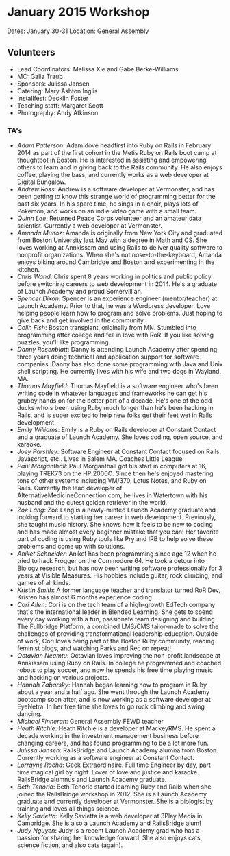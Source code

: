 # January 2015 Workshop

Dates: January 30-31
Location: General Assembly

## Volunteers

* Lead Coordinators: Melissa Xie and Gabe Berke-Williams
* MC: Galia Traub
* Sponsors: Julissa Jansen
* Catering: Mary Ashton Inglis
* Installfest: Decklin Foster
* Teaching staff: Margaret Scott
* Photography: Andy Atkinson

### TA's

- *Adam Patterson*: Adam dove headfirst into Ruby on Rails in February 2014 as
part of the first cohort in the Metis Ruby on Rails boot camp at thoughtbot in
Boston.  He is interested in assisting and empowering others to learn and in
giving back to the Rails community. He also enjoys coffee, playing the bass, and
currently works as a web developer at Digital Bungalow.
- *Andrew Ross*: Andrew is a software developer at Vermonster, and has been
getting to know this strange world of programming better for the past six years.
In his spare time, he sings in a choir, plays lots of Pokemon, and works on an
indie video game with a small team.
- *Quinn Lee*: Returned Peace Corps volunteer and an amateur data scientist.
Currently a web developer at Vermonster.
- *Amanda Munoz*: Amanda is originally from New York City and graduated from
Boston University last May with a degree in Math and CS. She loves working at
Annkissam and using Rails to deliver quality software to nonprofit
organizations. When she's not nose-to-the-keyboard, Amanda enjoys biking around
Cambridge and Boston and experimenting in the kitchen.
- *Chris Wand*: Chris spent 8 years working in politics and public policy before
switching careers to web development in 2014. He's a graduate of Launch Academy
and proud Somervillian.
- *Spencer Dixon*: Spencer is an experience engineer (mentor/teacher) at Launch
Academy.  Prior to that, he was a Wordpress developer.  Love helping people
learn how to program and solve problems.  Just hoping to give back and get
involved in the community.
- *Colin Fish*: Boston transplant, originally from MN.  Stumbled into programming
after college and fell in love with RoR.  If you like solving puzzles, you'll
like programming.
- *Danny Rosenblatt*: Danny is attending Launch Academy after spending three
years doing technical and application support for software companies. Danny has
also done some programming with Java and Unix shell scripting. He currently
lives with his wife and two dogs in Wayland, MA.
- *Thomas Mayfield*: Thomas Mayfield is a software engineer who's been writing
code in whatever languages and frameworks he can get his grubby hands on for the
better part of a decade. He's one of the odd ducks who's been using Ruby much
longer than he's been hacking in Rails, and is super excited to help new folks
get their feet wet in Rails development.
- *Emily Williams*: Emily is a Ruby on Rails developer at Constant Contact and a
graduate of Launch Academy. She loves coding, open source, and karaoke.
- *Joey Parshley*: Software Engineer at Constant Contact focused on Rails,
Javascript, etc.. Lives in Salem MA. Coaches Little League.
- *Paul Morganthall*: Paul Morganthall got his start in computers at 16, playing
TREK73 on the HP 2000C. Since then he's enjoyed mastering tons of other systems
including VM/370, Lotus Notes, and Ruby on Rails. Currently the lead developer
of AlternativeMedicineConnection.com, he lives in Watertown with his husband and
the cutest golden retriever in the world.
- *Zoë Lang*: Zoë Lang is a newly-minted Launch Academy graduate and looking
forward to starting her career in web development. Previously, she taught music
history.  She knows how it feels to be new to coding and has made almost every
beginner mistake that you can! Her favorite part of coding is using Ruby tools
like Pry and IRB to help solve these problems and come up with solutions.
- *Aniket Schneider*: Aniket has been programming since age 12 when he tried to
hack Frogger on the Commodore 64.  He took a detour into Biology research, but
has now been writing software professionally for 3 years at Visible Measures.
His hobbies include guitar, rock climbing, and games of all kinds.
- *Kristin Smith*: A former language teacher and translator turned RoR Dev,
Kristen has almost 6 months experience coding.
- *Cori Allen*: Cori is on the tech team of a high-growth EdTech company that's
the international leader in Blended Learning. She gets to spend every day
working with a fun, passionate team designing and building The Fullbridge
Platform, a combined LMS/CMS tailor-made to solve the challenges of providing
transformational leadership education. Outside of work, Cori loves being part of
the Boston Ruby community, reading feminist blogs, and watching Parks and Rec on
repeat!
- *Octavian Neamtu*: Octavian loves improving the non-profit landscape at
Annkissam using Ruby on Rails. In college he programmed and coached robots to
play soccer, and now he spends his free time playing music and hacking on
various projects.
- *Hannah Zabarsky*: Hannah began learning how to program in Ruby about a year
and a half ago. She went through the Launch Academy bootcamp soon after, and is
now working as a software developer at EyeNetra.  In her free time she loves to
go rock climbing and swing dancing.
- *Michael Finneran*: General Assembly FEWD teacher
- *Heath Ritchie*: Heath Ritchie is a developer at MackeyRMS. He spent a decade
working in the investment management business before changing careers, and has
found programming to be a lot more fun.
- *Julissa Jansen*: RailsBridge and Launch Academy alumna from Boston. Currently
working as a software engineer at Constant Contact.
- *Lorrayne Rocha*: Geek Extraordinaire. Full time Engineer by day, part time
magical girl by night. Lover of love and justice and karaoke. RailsBridge
alumnus and Launch Academy graduate.
- *Beth Tenorio*: Beth Tenorio started learning Ruby and Rails when she joined
the RailsBridge workshop in 2012. She is a Launch Academy graduate and currently
developer at Vermonster. She is a biologist by training and loves all things
science.
- *Kelly Savietta*: Kelly Savietta is a web developer at 3Play Media in
Cambridge. She is also a Launch Academy and RailsBridge alum!
- *Judy Nguyen*: Judy is a recent Launch Academy grad who has a passion for
sharing her knowledge forward. She also enjoys cats, science fiction, and also
cats (again).
